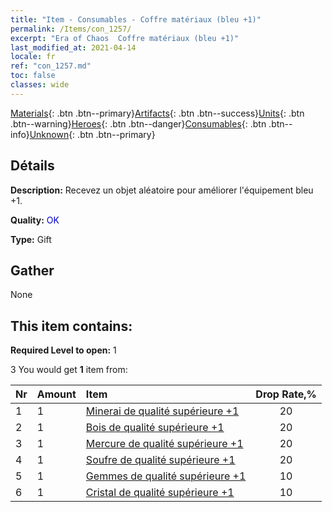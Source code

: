 ```yaml
---
title: "Item - Consumables - Coffre matériaux (bleu +1)"
permalink: /Items/con_1257/
excerpt: "Era of Chaos  Coffre matériaux (bleu +1)"
last_modified_at: 2021-04-14
locale: fr
ref: "con_1257.md"
toc: false
classes: wide
---
```

 [Materials](/fr/Items/){: .btn .btn--primary}[Artifacts](/fr/Items/Artifacts/){: .btn .btn--success}[Units](/fr/Items/Units/){: .btn .btn--warning}[Heroes](/fr/Items/Heroes/){: .btn .btn--danger}[Consumables](/fr/Items/Consumables/){: .btn .btn--info}[Unknown](/fr/Items/Unknown/){: .btn .btn--primary}

## Détails
 **Description:** Recevez un objet aléatoire pour améliorer l'équipement bleu +1.

 **Quality:** <span style="color: #0000CD">OK</span>

 **Type:** Gift

## Gather

  None

## This item contains:

 **Required Level to open:** 1

 3 You would get **1** item  from:

  | Nr | Amount |     Item    | Drop Rate,% |
  |:---|:-------|:------------|:---------:|
  | 1 | 1 | [Minerai de qualité supérieure +1](/fr/Items/mat_19/) | 20 | 
  | 2 | 1 | [Bois de qualité supérieure +1](/fr/Items/mat_20/) | 20 | 
  | 3 | 1 | [Mercure de qualité supérieure +1](/fr/Items/mat_21/) | 20 | 
  | 4 | 1 | [Soufre de qualité supérieure +1](/fr/Items/mat_22/) | 20 | 
  | 5 | 1 | [Gemmes de qualité supérieure +1](/fr/Items/mat_23/) | 10 | 
  | 6 | 1 | [Cristal de qualité supérieure +1](/fr/Items/mat_24/) | 10 | 
